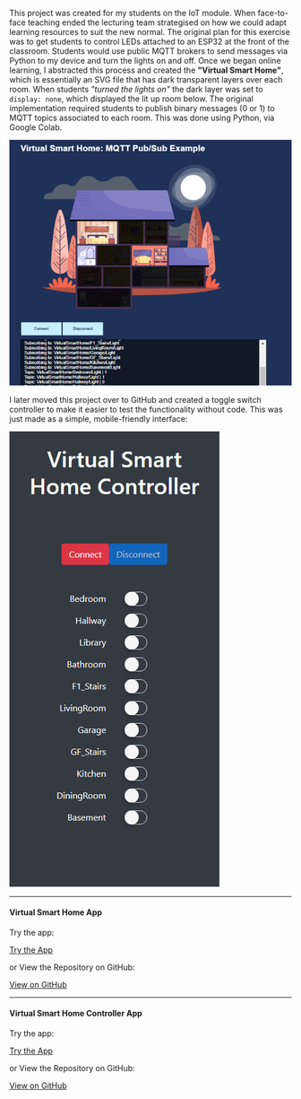 This project was created for my students on the IoT module. When face-to-face teaching ended the lecturing team strategised on how we could adapt learning resources to suit the new normal. The original plan for this exercise was to get students to control LEDs attached to an ESP32 at the front of the classroom. Students would use public MQTT brokers to send messages via Python to my device and turn the lights on and off. Once we began online learning, I abstracted this process and created the **"Virtual Smart Home"**, which is essentially an SVG file that has dark transparent layers over each room. When students _"turned the lights on"_ the dark layer was set to `display: none`, which displayed the lit up room below. The original implementation required students to publish binary messages (0 or 1) to MQTT topics associated to each room. This was done using Python, via Google Colab.

![screenshot](/projects/virtual-smart-home/feature.png)

I later moved this project over to GitHub and created a toggle switch controller to make it easier to test the functionality without code. This was just made as a simple, mobile-friendly interface:

![screenshot](/projects/virtual-smart-home/1.png)

---

#### Virtual Smart Home App

Try the app:

<a class="btn btn-secondary" href="https://gcoulby.github.io/VirtualSmartHome/"  target="_blank" rel="noopener noreferrer"><i class="fa fa-globe-europe"></i> Try the App</a>

or View the Repository on GitHub:

<a class="btn btn-secondary" href="https://github.com/gcoulby/VirtualSmartHome"  target="_blank" rel="noopener noreferrer"><i class="fab fa-github"></i> View on GitHub</a>

---

#### Virtual Smart Home Controller App

Try the app:

<a class="btn btn-secondary" href="https://gcoulby.github.io/VirtualSmartHomeController/"  target="_blank" rel="noopener noreferrer"><i class="fa fa-globe-europe"></i> Try the App</a>

or View the Repository on GitHub:

<a class="btn btn-secondary" href="https://github.com/gcoulby/VirtualSmartHomeController"  target="_blank" rel="noopener noreferrer"><i class="fab fa-github"></i> View on GitHub</a>

